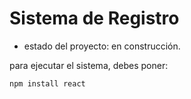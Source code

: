 <h1> Sistema de Registro </h1>

- estado del proyecto: en construcción.

para ejecutar el sistema, debes poner: 

```npm install react```

